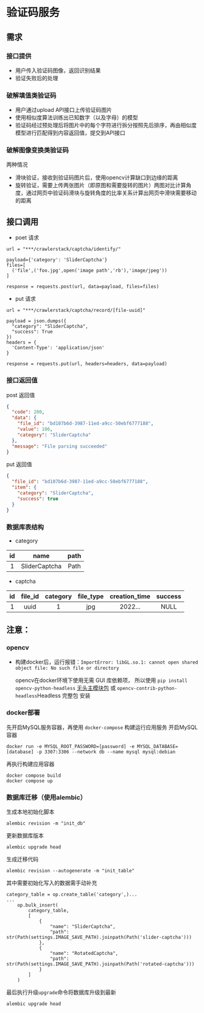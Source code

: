 # 验证码服务

## 需求

### 接口提供

- 用户传入验证码图像，返回识别结果
- 验证失败后的处理

### 破解填值类验证码

- 用户通过upload API接口上传验证码图片
- 使用相似度算法训练出已知数字（以及字母）的模型
- 验证码经过预处理后将图片中的每个字符进行拆分按照先后排序，再由相似度模型进行匹配得到内容返回值，提交到API接口

### 破解图像变换类验证码

两种情况

- 滑块验证，接收到验证码图片后，使用opencv计算缺口到边缘的距离
- 旋转验证，需要上传两张图片（即原图和需要旋转的图片）两图对比计算角度，通过网页中验证码滑块与旋转角度的比率关系计算出网页中滑块需要移动的距离

## 接口调用

- poet 请求

```base
url = "***/crawlerstack/captcha/identify/"

payload={'category': 'SliderCaptcha'}
files=[
  ('file',('foo.jpg',open('image path','rb'),'image/jpeg'))
]

response = requests.post(url, data=payload, files=files)
```

- put 请求

```base
url = "***/crawlerstack/captcha/record/[file-uuid]"

payload = json.dumps({
  "category": "SliderCaptcha",
  "success": True
})
headers = {
  'Content-Type': 'application/json'
}

response = requests.put(url, headers=headers, data=payload)

```

### 接口返回值

post 返回值

```json
{
  "code": 200,
  "data": {
    "file_id": "bd107b6d-3987-11ed-a9cc-50ebf6777188",
    "value": 106,
    "category": "SliderCaptcha"
  },
  "message": "File parsing succeeded"
}
```

put 返回值

```json
{
  "file_id": "bd107b6d-3987-11ed-a9cc-50ebf6777188",
  "item": {
    "category": "SliderCaptcha",
    "success": true
  }
}
```

### 数据库表结构

- category

| id  |     name      | path |
|:---:|:-------------:|:----:|
|  1  | SliderCaptcha | Path |

- captcha

| id  | file_id | category | file_type | creation_time | success |
|:---:|:-------:|:--------:|:---------:|:-------------:|:-------:|
|  1  |  uuid   |    1     |    jpg    |    2022...    |  NULL   |  

## 注意：

### opencv

- 构建docker后，运行报错：`ImportError: libGL.so.1: cannot open shared object file: No such file or directory`

  opencv在docker环境下使用无需 GUI 库依赖项，
  所以使用 `pip install opencv-python-headless`  [无头主模块包](https://pypi.org/project/opencv-python-headless/)
  或 `opencv-contrib-python-headless`Headless 完整包 安装

### docker部署

先开启MySQL服务容器，再使用 `docker-compose` 构建运行应用服务
开启MySQL容器

```base
docker run -e MYSQL_ROOT_PASSWORD=[password] -e MYSQL_DATABASE=[database] -p 3307:3306 --network db --name mysql mysql:debian
```

再执行构建应用容器

```base
docker compose build
docker compose up
```

### 数据库迁移（使用alembic）

生成本地初始化脚本

```base
alembic revision -m "init_db"
```

更新数据库版本

```base
alembic upgrade head 
```

生成迁移代码

```base
alembic revision --autogenerate -m "init_table"
```

其中需要初始化写入的数据需手动补充

```base
category_table = op.create_table('category',)...
...
    op.bulk_insert(
        category_table,
        [
            {
                "name": "SliderCaptcha",
                "path": str(Path(settings.IMAGE_SAVE_PATH).joinpath(Path('slider-captcha')))
            },
            {
                "name": "RotatedCaptcha",
                "path": str(Path(settings.IMAGE_SAVE_PATH).joinpath(Path('rotated-captcha')))
            }
        ]
    )
```

最后执行升级`upgrade`命令将数据库升级到最新

```base
alembic upgrade head 
```
